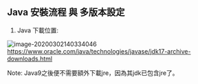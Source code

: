 ## Java 安裝流程 與 多版本設定

1. Java 下載位置: 

![image-20200302140334046](../imgs/FkFHBGhlwkvD7j7wPFUnRCjrOHSX)
  https://www.oracle.com/java/technologies/javase/jdk17-archive-downloads.html 

Note: Java9之後便不需要額外下載jre，因為其jdk已包含jre了。


